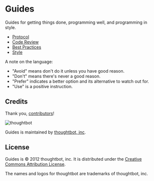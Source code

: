 Guides
======

Guides for getting things done, programming well, and programming in style.

* [Protocol](/thoughtbot/guides/blob/master/protocol)
* [Code Review](/thoughtbot/guides/blob/master/code-review)
* [Best Practices](/thoughtbot/guides/blob/master/best-practices)
* [Style](/thoughtbot/guides/blob/master/style)

A note on the language:

* "Avoid" means don't do it unless you have good reason.
* "Don't" means there's never a good reason.
* "Prefer" indicates a better option and its alternative to watch out for.
* "Use" is a positive instruction.

Credits
-------

Thank you, [contributors](/thoughtbot/guides/graphs/contributors)!

![thoughtbot](http://thoughtbot.com/images/tm/logo.png)

Guides is maintained by [thoughtbot, inc](http://thoughtbot.com/community).

License
-------

Guides is © 2012 thoughtbot, inc. It is distributed under the [Creative Commons
Attribution License](http://creativecommons.org/licenses/by/3.0/).

The names and logos for thoughtbot are trademarks of thoughtbot, inc.

